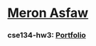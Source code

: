 # [Meron Asfaw](https://github.com/AdulisL)
### cse134-hw3: [Portfolio](https://rainbow-gelato-2846b4.netlify.app/)
